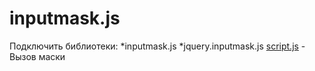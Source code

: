 # inputmask.js

Подключить библиотеки:
  *inputmask.js
  *jquery.inputmask.js
<a href="script.js">script.js</a> - Вызов маски
